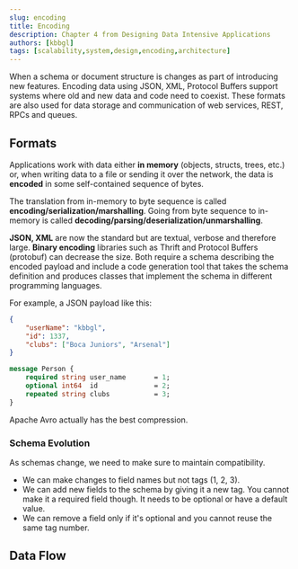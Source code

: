 ```yaml
---
slug: encoding
title: Encoding
description: Chapter 4 from Designing Data Intensive Applications
authors: [kbbgl]
tags: [scalability,system,design,encoding,architecture]
---
```


When a schema or document structure is changes as part of introducing new features. Encoding data using JSON, XML, Protocol Buffers support systems where old and new data and code need to coexist. These formats are also used for data storage and communication of web services, REST, RPCs and queues.

## Formats

Applications work with data either **in memory** (objects, structs, trees, etc.) or, when writing data to a file or sending it over the network, the data is **encoded** in some self-contained sequence of bytes.

The translation from in-memory to byte sequence is called **encoding/serialization/marshalling**. Going from byte sequence to in-memory is called **decoding/parsing/deserialization/unmarshalling**.

**JSON, XML** are now the standard but are textual, verbose and therefore large. **Binary encoding** libraries such as Thrift and Protocol Buffers (protobuf) can decrease the size. Both require a schema describing the encoded payload and include a code generation tool that takes the schema definition and produces classes that implement the schema in different programming languages.

For example, a JSON payload like this:

```json
{
    "userName": "kbbgl",
    "id": 1337,
    "clubs": ["Boca Juniors", "Arsenal"]
}
```

```protobuf
message Person {
    required string user_name       = 1;
    optional int64  id              = 2;
    repeated string clubs           = 3;
}
```

Apache Avro actually has the best compression.

### Schema Evolution

As schemas change, we need to make sure to maintain compatibility.

- We can make changes to field names but not tags (1, 2, 3).
- We can add new fields to the schema by giving it a new tag. You cannot make it a required field though. It needs to be optional or have a default value.
- We can remove a field only if it's optional and you cannot reuse the same tag number.

## Data Flow
